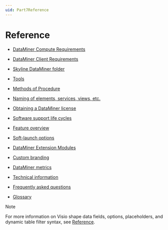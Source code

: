 ```yaml
---
uid: Part7Reference
---
```


# Reference

- [DataMiner Compute Requirements](xref:DataMiner_Compute_Requirements)

- [DataMiner Client Requirements](xref:DataMiner_Client_Requirements)

- [Skyline DataMiner folder](xref:Overview_of_the_files_found_in_the_root_folder)

- [Tools](xref:DataminerTools)

- [Methods of Procedure](xref:MOP_Changing_the_default_password_for_Cassandra)

- [Naming of elements, services, views, etc.](xref:NamingConventions)

- [Obtaining a DataMiner license](xref:DataminerLicenses)

- [Software support life cycles](xref:Software_support_life_cycles)

- [Feature overview](xref:Feature_overview)

- [Soft-launch options](xref:SoftLaunchOptions)

- [DataMiner Extension Modules](xref:DataMinerExtensionModules)

- [Custom branding](xref:Custom_branding)

- [DataMiner metrics](xref:dataminer_metrics)

- [Technical information](xref:Connecting_devices_using_RS_232_RS_422_RS_485)

- [Frequently asked questions](xref:faq)

- [Glossary](xref:glossary_a_to_l)

> [!NOTE]
> For more information on Visio shape data fields, options, placeholders, and dynamic table filter syntax, see [Reference](xref:Overview_of_DataMiner_shape_data_fields).
